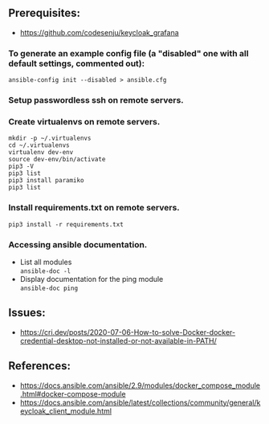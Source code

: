 ## Prerequisites:
- https://github.com/codesenju/keycloak_grafana

### To generate an example config file (a "disabled" one with all default settings, commented out):
```ansible-config init --disabled > ansible.cfg```

### Setup passwordless ssh on remote servers.

### Create virtualenvs on remote servers.
```mkdir -p ~/.virtualenvs``` \
```cd ~/.virtualenvs``` \
```virtualenv dev-env``` \
```source dev-env/bin/activate``` \
```pip3 -V``` \
```pip3 list``` \
```pip3 install paramiko``` \
```pip3 list```
### Install requirements.txt on remote servers.
```pip3 install -r requirements.txt```
### Accessing ansible documentation.
- List all modules \
```ansible-doc -l ```
- Display documentation for the ping module \
```ansible-doc ping```
## Issues:
- https://cri.dev/posts/2020-07-06-How-to-solve-Docker-docker-credential-desktop-not-installed-or-not-available-in-PATH/
## References:
- https://docs.ansible.com/ansible/2.9/modules/docker_compose_module.html#docker-compose-module
- https://docs.ansible.com/ansible/latest/collections/community/general/keycloak_client_module.html
